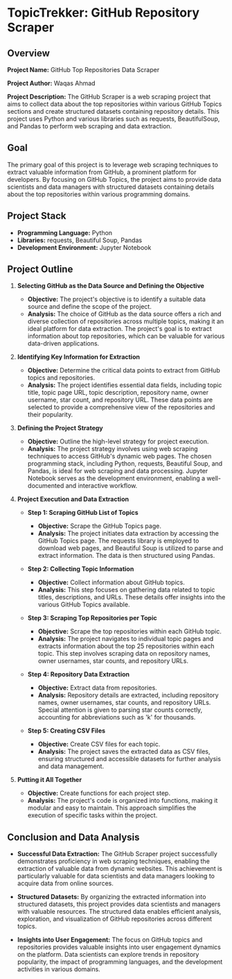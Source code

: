 # TopicTrekker: GitHub Repository Scraper

## Overview

**Project Name:** GitHub Top Repositories Data Scraper

**Project Author:** Waqas Ahmad

**Project Description:** The GitHub Scraper is a web scraping project that aims to collect data about the top repositories within various GitHub Topics sections and create structured datasets containing repository details. This project uses Python and various libraries such as requests, BeautifulSoup, and Pandas to perform web scraping and data extraction.

## Goal

The primary goal of this project is to leverage web scraping techniques to extract valuable information from GitHub, a prominent platform for developers. By focusing on GitHub Topics, the project aims to provide data scientists and data managers with structured datasets containing details about the top repositories within various programming domains.

## Project Stack

- **Programming Language:** Python
- **Libraries:** requests, Beautiful Soup, Pandas
- **Development Environment:** Jupyter Notebook

## Project Outline

1. **Selecting GitHub as the Data Source and Defining the Objective**
   - **Objective:** The project's objective is to identify a suitable data source and define the scope of the project.
   - **Analysis:** The choice of GitHub as the data source offers a rich and diverse collection of repositories across multiple topics, making it an ideal platform for data extraction. The project's goal is to extract information about top repositories, which can be valuable for various data-driven applications.

2. **Identifying Key Information for Extraction**
   - **Objective:** Determine the critical data points to extract from GitHub topics and repositories.
   - **Analysis:** The project identifies essential data fields, including topic title, topic page URL, topic description, repository name, owner username, star count, and repository URL. These data points are selected to provide a comprehensive view of the repositories and their popularity.

3. **Defining the Project Strategy**
   - **Objective:** Outline the high-level strategy for project execution.
   - **Analysis:** The project strategy involves using web scraping techniques to access GitHub's dynamic web pages. The chosen programming stack, including Python, requests, Beautiful Soup, and Pandas, is ideal for web scraping and data processing. Jupyter Notebook serves as the development environment, enabling a well-documented and interactive workflow.

4. **Project Execution and Data Extraction**

   - **Step 1: Scraping GitHub List of Topics**
     - **Objective:** Scrape the GitHub Topics page.
     - **Analysis:** The project initiates data extraction by accessing the GitHub Topics page. The requests library is employed to download web pages, and Beautiful Soup is utilized to parse and extract information. The data is then structured using Pandas.

   - **Step 2: Collecting Topic Information**
     - **Objective:** Collect information about GitHub topics.
     - **Analysis:** This step focuses on gathering data related to topic titles, descriptions, and URLs. These details offer insights into the various GitHub Topics available.

   - **Step 3: Scraping Top Repositories per Topic**
     - **Objective:** Scrape the top repositories within each GitHub topic.
     - **Analysis:** The project navigates to individual topic pages and extracts information about the top 25 repositories within each topic. This step involves scraping data on repository names, owner usernames, star counts, and repository URLs.

   - **Step 4: Repository Data Extraction**
     - **Objective:** Extract data from repositories.
     - **Analysis:** Repository details are extracted, including repository names, owner usernames, star counts, and repository URLs. Special attention is given to parsing star counts correctly, accounting for abbreviations such as 'k' for thousands.

   - **Step 5: Creating CSV Files**
     - **Objective:** Create CSV files for each topic.
     - **Analysis:** The project saves the extracted data as CSV files, ensuring structured and accessible datasets for further analysis and data management.

5. **Putting it All Together**

   - **Objective:** Create functions for each project step.
   - **Analysis:** The project's code is organized into functions, making it modular and easy to maintain. This approach simplifies the execution of specific tasks within the project.

## Conclusion and Data Analysis

- **Successful Data Extraction:** The GitHub Scraper project successfully demonstrates proficiency in web scraping techniques, enabling the extraction of valuable data from dynamic websites. This achievement is particularly valuable for data scientists and data managers looking to acquire data from online sources.

- **Structured Datasets:** By organizing the extracted information into structured datasets, this project provides data scientists and managers with valuable resources. The structured data enables efficient analysis, exploration, and visualization of GitHub repositories across different topics.

- **Insights into User Engagement:** The focus on GitHub topics and repositories provides valuable insights into user engagement dynamics on the platform. Data scientists can explore trends in repository popularity, the impact of programming languages, and the development activities in various domains.

